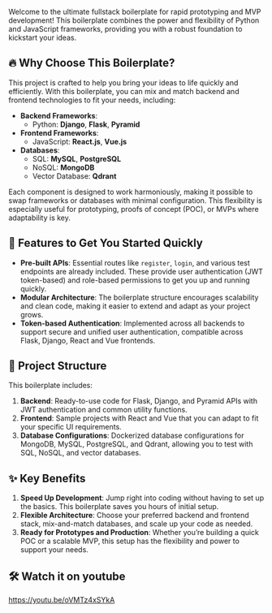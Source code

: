 Welcome to the ultimate fullstack boilerplate for rapid prototyping and MVP development! This boilerplate combines the power and flexibility of Python and JavaScript frameworks, providing you with a robust foundation to kickstart your ideas.

## 🔥 Why Choose This Boilerplate?

This project is crafted to help you bring your ideas to life quickly and efficiently. With this boilerplate, you can mix and match backend and frontend technologies to fit your needs, including:

- **Backend Frameworks**: 
  - Python: **Django**, **Flask**, **Pyramid**
- **Frontend Frameworks**:
  - JavaScript: **React.js**, **Vue.js**
- **Databases**:
  - SQL: **MySQL**, **PostgreSQL**
  - NoSQL: **MongoDB**
  - Vector Database: **Qdrant**

Each component is designed to work harmoniously, making it possible to swap frameworks or databases with minimal configuration. This flexibility is especially useful for prototyping, proofs of concept (POC), or MVPs where adaptability is key.

## 🚀 Features to Get You Started Quickly

- **Pre-built APIs**: Essential routes like `register`, `login`, and various test endpoints are already included. These provide user authentication (JWT token-based) and role-based permissions to get you up and running quickly.
- **Modular Architecture**: The boilerplate structure encourages scalability and clean code, making it easier to extend and adapt as your project grows.
- **Token-based Authentication**: Implemented across all backends to support secure and unified user authentication, compatible across Flask, Django, React and Vue frontends.

## 📂 Project Structure

This boilerplate includes:

1. **Backend**: Ready-to-use code for Flask, Django, and Pyramid APIs with JWT authentication and common utility functions.
2. **Frontend**: Sample projects with React and Vue that you can adapt to fit your specific UI requirements.
3. **Database Configurations**: Dockerized database configurations for MongoDB, MySQL, PostgreSQL, and Qdrant, allowing you to test with SQL, NoSQL, and vector databases.

## ✨ Key Benefits

1. **Speed Up Development**: Jump right into coding without having to set up the basics. This boilerplate saves you hours of initial setup.
2. **Flexible Architecture**: Choose your preferred backend and frontend stack, mix-and-match databases, and scale up your code as needed.
3. **Ready for Prototypes and Production**: Whether you’re building a quick POC or a scalable MVP, this setup has the flexibility and power to support your needs.

## 🛠️ Watch it on youtube
https://youtu.be/oVMTz4xSYkA
